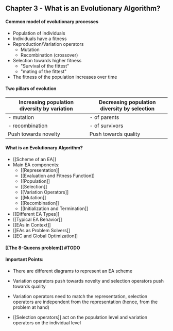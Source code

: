 ## Chapter 3 - What is an Evolutionary Algorithm?

#### Common model of evolutionary processes

- Population of individuals
- Individuals have a fitness
- Reproduction/Variation operators
	- Mutation
	- Recombination (crossover)
- Selection towards higher fitness
	- "Survival of the fittest"
	- "mating of the fittest"
- The fitness of the population increases over time

#### Two pillars of evolution

| Increasing population diversity by variation | Decreasing population diversity by selection |
| -------------------------------------------- | -------------------------------------------- |
| - mutation                                   | - of parents                                 |
| - recombination                              | - of survivors                               |
| Push towards novelty                         | Push towards quality                         |

#### What is an Evolutionary Algorithm?

- [[Scheme of an EA]]
- Main EA components:
	- [[Representation]]
	- [[Evaluation and Fitness Function]]
	- [[Population]]
	- [[Selection]]
	- [[Variation Operators]]
	- [[Mutation]]
	- [[Recombination]]
	- [[Initialization and Termination]]
- [[Different EA Types]]
- [[Typical EA Behavior]]
- [[EAs in Context]]
- [[EAs as Problem Solvers]]
- [[EC and Global Optimization]]
#### [[The 8-Queens problem]] #TODO 

#### Important Points:

- There are different diagrams to represent an EA scheme

- Variation operators push towards novelty and selection operators push towards quality
- Variation operators need to match the representation, selection operators are independent from the representation (hence, from the problem at hand)

- [[Selection operators]] act on the population level and variation operators on the individual level